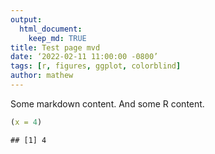 ```yaml
---
output:
  html_document:
    keep_md: TRUE
title: Test page mvd
date: ‘2022-02-11 11:00:00 -0800’
tags: [r, figures, ggplot, colorblind]
author: mathew
---
```


Some markdown content. And some R content.


```r
(x = 4)
```

```
## [1] 4
```
